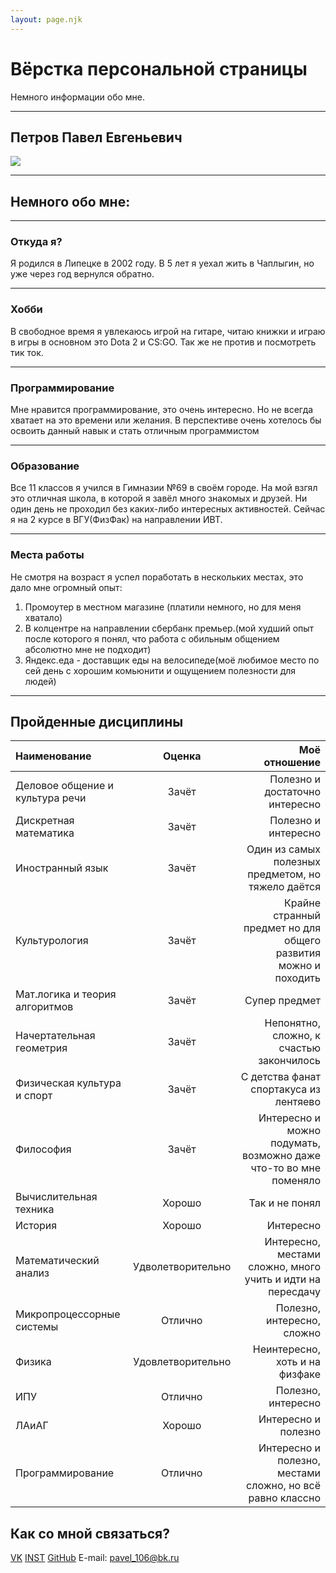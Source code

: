 ```yaml
---
layout: page.njk
---
```

# Вёрстка персональной страницы
Немного информации обо мне.
***
## Петров Павел Евгеньевич
![](https://sun9-13.userapi.com/impg/MWlRhbBS076kuBqdoIspFFaDazNN_HzECFf6NA/xo475rAzKZs.jpg?size=810x1080&quality=96&sign=ac0dc3efba195154c98d5655a73da020&type=album)
***
## Немного обо мне:
***
### Откуда я?
Я родился в Липецке в 2002 году. В 5 лет я уехал жить в Чаплыгин, но уже через год вернулся обратно.
***
### Хобби
В свободное время я увлекаюсь игрой на гитаре, читаю книжки и играю в игры
в основном это Dota 2 и CS:GO. Так же не против и посмотреть тик ток.
***
### Программирование
Мне нравится программирование, это очень интересно. Но не всегда хватает на это времени или желания.
В перспективе очень хотелось бы освоить данный навык и стать отличным программистом
***
### Образование
Все 11 классов я учился в Гимназии №69 в своём городе. На мой взгял это отличная школа, в которой я завёл много знакомых и друзей. Ни один день не проходил без каких-либо интересных активностей.
Сейчас я на 2 курсе в ВГУ(ФизФак) на направлении ИВТ.
***
### Места работы
Не смотря на возраст я успел поработать в нескольких местах, это дало мне огромный опыт:
1. Промоутер в местном магазине (платили немного, но для меня хватало)
2. В колцентре на направлении сбербанк премьер.(мой худший опыт после которого я понял, что работа с обильным общением абсолютно мне не подходит)
3. Яндекс.еда - доставщик еды на велосипеде(моё любимое место по сей день с хорошим комьюнити и ощущением полезности для людей)
***
## Пройденные дисциплины
| Наименование  | Оценка  | Моё отношение |
|:------------- |:---------------:| -------------:|
| Деловое общение и культура речи | Зачёт | Полезно и достаточно интересно|
| Дискретная математика           | Зачёт | Полезно и интересно   |
| Иностранный язык                | Зачёт | Один из самых полезных предметом, но тяжело даётся |
| Культурология                   | Зачёт | Крайне странный предмет но для общего развития можно и походить   |
| Мат.логика и теория алгоритмов  | Зачёт | Супер предмет  |
| Начертательная геометрия        | Зачёт | Непонятно, сложно, к счастью закончилось     |
| Физическая культура и спорт     | Зачёт | С детства фанат спортакуса из лентяево         |
| Философия                       | Зачёт | Интересно и можно подумать, возможно даже что-то во мне поменяло |
| Вычислительная техника          | Хорошо | Так и не понял    |
| История                         | Хорошо | Интересно           |
| Математический анализ           |Удволетворительно| Интересно, местами сложно, много учить и идти на пересдачу |
| Микропроцессорные системы       | Отлично | Полезно, интересно, сложно            |
| Физика                          |Удовлетворительно | Неинтересно, хоть и на физфаке       |
| ИПУ                             | Отлично | Полезно, интересно    |
| ЛАиАГ                           | Хорошо |  Интересно и полезно |
| Программирование                | Отлично | Интересно и полезно, местами сложно, но всё равно классно           |

## Как со мной связаться?
[VK](https://vk.com/silver_phoenixx) 
[INST](https://www.instagram.com/prosto._.pashoooook/)
[GitHub](https://github.com/Argentum-D)
E-mail: pavel_106@bk.ru